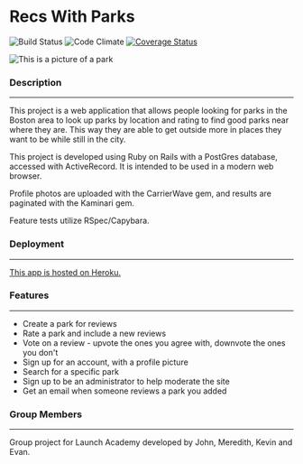 # Recs With Parks

![Build Status](https://codeship.com/projects/4fb98df0-dcb7-0133-b68c-2e9843291021/status?branch=master)
![Code Climate](https://codeclimate.com/github/concreteface/recswithparks.png)
[![Coverage Status](https://coveralls.io/repos/github/concreteface/recswithparks/badge.svg?branch=master)](https://coveralls.io/github/concreteface/recswithparks?branch=master)


![](https://abigailpadgett.files.wordpress.com/2015/08/boston-ducks.jpg "This is a picture of a park")

### Description
___

This project is a web application that allows people looking for parks in the Boston area to look up parks by location and rating to find good parks near where they are. This way they are able to get outside more in places they want to be while still in the city.

This project is developed using Ruby on Rails with a PostGres database, accessed with ActiveRecord. It is intended to be used in a modern web browser.

Profile photos are uploaded with the CarrierWave gem, and results are paginated with the Kaminari gem.

Feature tests utilize RSpec/Capybara.

### Deployment
___

[This app is hosted on Heroku.](http://recswithparks.herokuapp.com/)

### Features
___

* Create a park for reviews
* Rate a park and include a new reviews
* Vote on a review - upvote the ones you agree with, downvote the ones you don't
* Sign up for an account, with a profile picture
* Search for a specific park
* Sign up to be an administrator to help moderate the site
* Get an email when someone reviews a park you added

### Group Members
___

Group project for Launch Academy developed by John, Meredith, Kevin and Evan.



